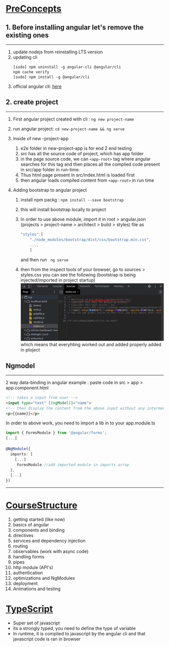# [PreConcepts](#PreConcepts)

## 1. Before installing angular let's remove the existing ones
---
1. update nodejs from reinstalling LTS version
1. updating cli
    ```
    [sudo] npm uninstall -g angular-cli @angular/cli 
    npm cache verify 
    [sudo] npm install -g @angular/cli 
    ```
1. official angular cli: [here](https://angular.io/cli)

## 2. create project
---
1. First angular project created with cli : ```ng new project-name```

2. run angular project: ```cd new-project-name && ng serve```
3. Inside of new -project-app
   1. e2e folder in new-project-app is for end 2 end testing
   2. src has all the source code of project, which has app folder
   3. in the page source code, we can ```<app-root>``` tag where angular searches for this tag and then places all the complied code present in src/app folder in run-time.
   4. Thus html page present in src/index.html is loaded first
   5. then angular loads compiled content from ```<app-root>``` in run time
4. Adding bootstrap to angular project
   1. install npm packg : ```npm install --save bootstrap```
   2. this will install bootstrap locally to project
   3. In order to use above module, import it in root > angular.json (projects > project-name > architect > build > styles) file as

        ```typescript
        "styles":[
            "./node_modules/bootstrap/dist/css/bootstrap.min.css",
            ...,
            ]
        ```
        and then run ``` ng serve```
    1. then from the inspect tools of your browser, go to sources > styles.css 
    you can see the following (bootstrap is being injected/imported in project startup)
    ![](1.png)
    which means that everyhting worked out and added properly added in ptoject
   
## Ngmodel
---
2 way data-binding in angular
example : paste code in src > app > app.component.html
```html
<!-- takes a input from user -->
<input type="text" [(ngModel)]="name">
<!-- then display the content from the above input without any intermediate functions -->
<p>{{name}}</p>
```

In order to above work, you need to import a lib in to your app.module.ts

```typescript
import { FormsModule } from '@angular/forms';
[...]

@NgModule({
  imports: [
    [...]
     FormsModule //add imported module in imports array
  ],
  [...]
})
```
---

# [CourseStructure](#CourseStructure)

1. getting started (like now)
2. basics of angular
3. components and binding
4. directives
5. services and dependency injection
6. routing
7. observables (work with async code)
8. handling forms
9. pipes
10. http module (API's)
11. authentication
12. optimizations and NgModules
13. deployment
14. Animations and testing
    
# [TypeScript](#TypeScript)

* Super set of javascript
* its a strongly typed, you need to define the type of variable
* In runtime, it is complied to javascript by the angular cli and that javascript code is ran in browser 